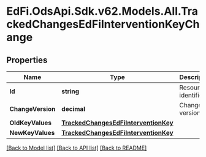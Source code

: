 # EdFi.OdsApi.Sdk.v62.Models.All.TrackedChangesEdFiInterventionKeyChange

## Properties

Name | Type | Description | Notes
------------ | ------------- | ------------- | -------------
**Id** | **string** | Resource identifier | [optional] 
**ChangeVersion** | **decimal** | Change version | [optional] 
**OldKeyValues** | [**TrackedChangesEdFiInterventionKey**](TrackedChangesEdFiInterventionKey.md) |  | [optional] 
**NewKeyValues** | [**TrackedChangesEdFiInterventionKey**](TrackedChangesEdFiInterventionKey.md) |  | [optional] 

[[Back to Model list]](../../README.md#documentation-for-models) [[Back to API list]](../../README.md#documentation-for-api-endpoints) [[Back to README]](../../README.md)

